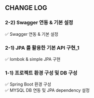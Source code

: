 ## CHANGE LOG



### 2-2) Swagger 연동 & 기본 설정
✅ Swagger 연동 & 기본 설정

### 2-1) JPA 를 활용한 기본 API 구현_1  
✅ lombok & simple JPA 구현  
 

### 1-1) 프로젝트 환경 구성 및 DB 구성
✅ Spring Boot 환경 구성  
✅ MYSQL DB 연동 및 JPA dependency 설정  